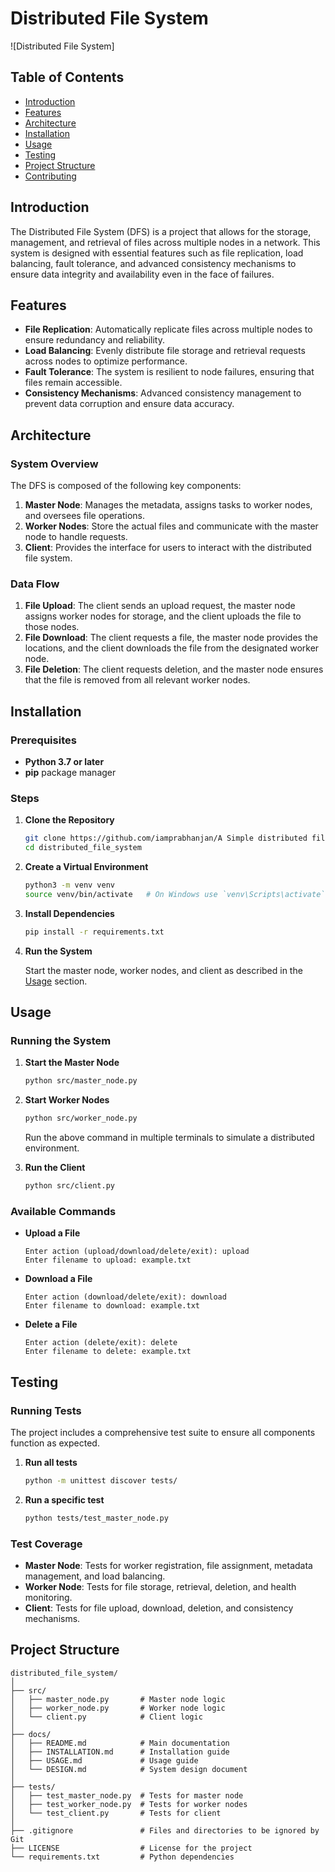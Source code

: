 # Distributed File System

![Distributed File System]

## Table of Contents

- [Introduction](#introduction)
- [Features](#features)
- [Architecture](#architecture)
- [Installation](#installation)
- [Usage](#usage)
- [Testing](#testing)
- [Project Structure](#project-structure)
- [Contributing](#contributing)

## Introduction

The Distributed File System (DFS) is a project that allows for the storage, management, and retrieval of files across multiple nodes in a network. This system is designed with essential features such as file replication, load balancing, fault tolerance, and advanced consistency mechanisms to ensure data integrity and availability even in the face of failures.

## Features

- **File Replication**: Automatically replicate files across multiple nodes to ensure redundancy and reliability.
- **Load Balancing**: Evenly distribute file storage and retrieval requests across nodes to optimize performance.
- **Fault Tolerance**: The system is resilient to node failures, ensuring that files remain accessible.
- **Consistency Mechanisms**: Advanced consistency management to prevent data corruption and ensure data accuracy.

## Architecture

### System Overview

The DFS is composed of the following key components:

1. **Master Node**: Manages the metadata, assigns tasks to worker nodes, and oversees file operations.
2. **Worker Nodes**: Store the actual files and communicate with the master node to handle requests.
3. **Client**: Provides the interface for users to interact with the distributed file system.


### Data Flow

1. **File Upload**: The client sends an upload request, the master node assigns worker nodes for storage, and the client uploads the file to those nodes.
2. **File Download**: The client requests a file, the master node provides the locations, and the client downloads the file from the designated worker node.
3. **File Deletion**: The client requests deletion, and the master node ensures that the file is removed from all relevant worker nodes.

## Installation

### Prerequisites

- **Python 3.7 or later**
- **pip** package manager

### Steps

1. **Clone the Repository**

    ```bash
    git clone https://github.com/iamprabhanjan/A Simple distributed file system.git
    cd distributed_file_system
    ```

2. **Create a Virtual Environment**

    ```bash
    python3 -m venv venv
    source venv/bin/activate   # On Windows use `venv\Scripts\activate`
    ```

3. **Install Dependencies**

    ```bash
    pip install -r requirements.txt
    ```

4. **Run the System**

    Start the master node, worker nodes, and client as described in the [Usage](#usage) section.

## Usage

### Running the System

1. **Start the Master Node**

    ```bash
    python src/master_node.py
    ```

2. **Start Worker Nodes**

    ```bash
    python src/worker_node.py
    ```
    Run the above command in multiple terminals to simulate a distributed environment.

3. **Run the Client**

    ```bash
    python src/client.py
    ```

### Available Commands

- **Upload a File**

    ```plaintext
    Enter action (upload/download/delete/exit): upload
    Enter filename to upload: example.txt
    ```

- **Download a File**

    ```plaintext
    Enter action (download/delete/exit): download
    Enter filename to download: example.txt
    ```

- **Delete a File**

    ```plaintext
    Enter action (delete/exit): delete
    Enter filename to delete: example.txt
    ```

## Testing

### Running Tests

The project includes a comprehensive test suite to ensure all components function as expected.

1. **Run all tests**

    ```bash
    python -m unittest discover tests/
    ```

2. **Run a specific test**

    ```bash
    python tests/test_master_node.py
    ```

### Test Coverage

- **Master Node**: Tests for worker registration, file assignment, metadata management, and load balancing.
- **Worker Node**: Tests for file storage, retrieval, deletion, and health monitoring.
- **Client**: Tests for file upload, download, deletion, and consistency mechanisms.

## Project Structure

```plaintext
distributed_file_system/
│
├── src/
│   ├── master_node.py       # Master node logic
│   ├── worker_node.py       # Worker node logic
│   └── client.py            # Client logic
│
├── docs/
│   ├── README.md            # Main documentation
│   ├── INSTALLATION.md      # Installation guide
│   ├── USAGE.md             # Usage guide
│   └── DESIGN.md            # System design document
│
├── tests/
│   ├── test_master_node.py  # Tests for master node
│   ├── test_worker_node.py  # Tests for worker nodes
│   └── test_client.py       # Tests for client
│
├── .gitignore               # Files and directories to be ignored by Git
├── LICENSE                  # License for the project
└── requirements.txt         # Python dependencies
